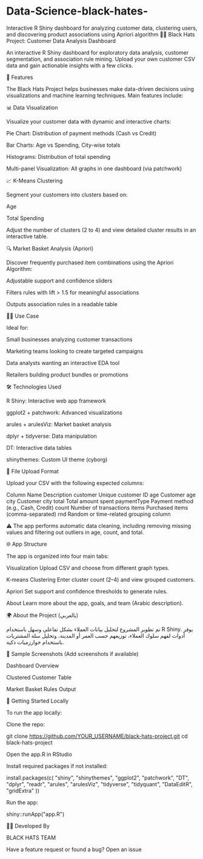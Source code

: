 # Data-Science-black-hates-
Interactive R Shiny dashboard for analyzing customer data, clustering users, and discovering product associations using Apriori algorithm
🕵️‍♂️ Black Hats Project: Customer Data Analysis Dashboard

An interactive R Shiny dashboard for exploratory data analysis, customer segmentation, and association rule mining. Upload your own customer CSV data and gain actionable insights with a few clicks.

🚀 Features

The Black Hats Project helps businesses make data-driven decisions using visualizations and machine learning techniques. Main features include:

📊 Data Visualization

Visualize your customer data with dynamic and interactive charts:

Pie Chart: Distribution of payment methods (Cash vs Credit)

Bar Charts: Age vs Spending, City-wise totals

Histograms: Distribution of total spending

Multi-panel Visualization: All graphs in one dashboard (via patchwork)

📈 K-Means Clustering

Segment your customers into clusters based on:

Age

Total Spending

Adjust the number of clusters (2 to 4) and view detailed cluster results in an interactive table.

🔍 Market Basket Analysis (Apriori)

Discover frequently purchased item combinations using the Apriori Algorithm:

Adjustable support and confidence sliders

Filters rules with lift > 1.5 for meaningful associations

Outputs association rules in a readable table

🧑‍💼 Use Case

Ideal for:

Small businesses analyzing customer transactions

Marketing teams looking to create targeted campaigns

Data analysts wanting an interactive EDA tool

Retailers building product bundles or promotions

🛠️ Technologies Used

R Shiny: Interactive web app framework

ggplot2 + patchwork: Advanced visualizations

arules + arulesViz: Market basket analysis

dplyr + tidyverse: Data manipulation

DT: Interactive data tables

shinythemes: Custom UI theme (cyborg)

📂 File Upload Format

Upload your CSV with the following expected columns:

Column Name	Description
customer	Unique customer ID
age	Customer age
city	Customer city
total	Total amount spent
paymentType	Payment method (e.g., Cash, Credit)
count	Number of transactions
items	Purchased items (comma-separated)
rnd	Random or time-related grouping column

⚠️ The app performs automatic data cleaning, including removing missing values and filtering out outliers in age, count, and total.

🌐 App Structure

The app is organized into four main tabs:

Visualization
Upload CSV and choose from different graph types.

K-means Clustering
Enter cluster count (2–4) and view grouped customers.

Apriori
Set support and confidence thresholds to generate rules.

About
Learn more about the app, goals, and team (Arabic description).

🌍 About the Project (بالعربي)

تم تطوير المشروع لتحليل بيانات العملاء بشكل تفاعلي وسهل باستخدام R Shiny. يوفر أدوات لفهم سلوك العملاء، توزيعهم حسب العمر أو المدينة، وتحليل سلة المشتريات باستخدام خوارزميات ذكية.

📸 Sample Screenshots (Add screenshots if available)

Dashboard Overview

Clustered Customer Table

Market Basket Rules Output

🧪 Getting Started Locally

To run the app locally:

Clone the repo:

git clone https://github.com/YOUR_USERNAME/black-hats-project.git
cd black-hats-project


Open the app.R in RStudio

Install required packages if not installed:

install.packages(c(
  "shiny", "shinythemes", "ggplot2", "patchwork", "DT", "dplyr",
  "readr", "arules", "arulesViz", "tidyverse", "tidyquant", "DataEditR", "gridExtra"
))


Run the app:

shiny::runApp("app.R")

👨‍💻 Developed By

BLACK HATS TEAM

Have a feature request or found a bug? Open an issue
